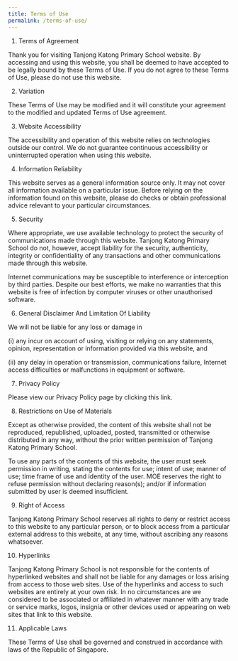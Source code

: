 ```yaml
---
title: Terms of Use
permalink: /terms-of-use/
---
```

1. Terms of Agreement

Thank you for visiting Tanjong Katong Primary School website. By accessing and using this website, you shall be deemed to have accepted to be legally bound by these Terms of Use. If you do not agree to these Terms of Use, please do not use this website.

2. Variation

These Terms of Use may be modified and it will constitute your agreement to the modified and updated Terms of Use agreement.

3. Website Accessibility

The accessibility and operation of this website relies on technologies outside our control. We do not guarantee continuous accessibility or uninterrupted operation when using this website.

4. Information Reliability

This website serves as a general information source only. It may not cover all information available on a particular issue. Before relying on the information found on this website, please do checks or obtain professional advice relevant to your particular circumstances.

5. Security

Where appropriate, we use available technology to protect the security of communications made through this website. Tanjong Katong Primary School do not, however, accept liability for the security, authenticity, integrity or confidentiality of any transactions and other communications made through this website.

Internet communications may be susceptible to interference or interception by third parties. Despite our best efforts, we make no warranties that this website is free of infection by computer viruses or other unauthorised software.

6. General Disclaimer And Limitation Of Liability

We will not be liable for any loss or damage in

(i) any incur on account of using, visiting or relying on any statements, opinion, representation or information provided via this website, and

(ii) any delay in operation or transmission, communications failure, Internet access difficulties or malfunctions in equipment or software.

7. Privacy Policy

Please view our Privacy Policy page by clicking this link.

8. Restrictions on Use of Materials

Except as otherwise provided, the content of this website shall not be reproduced, republished, uploaded, posted, transmitted or otherwise distributed in any way, without the prior written permission of Tanjong Katong Primary School. 

To use any parts of the contents of this website, the user must seek permission in writing, stating the contents for use; intent of use; manner of use; time frame of use and identity of the user. MOE reserves the right to refuse permission without declaring reason(s); and/or if information submitted by user is deemed insufficient.

9. Right of Access

Tanjong Katong Primary School reserves all rights to deny or restrict access to this website to any particular person, or to block access from a particular external address to this website, at any time, without ascribing any reasons whatsoever.

10. Hyperlinks

Tanjong Katong Primary School is not responsible for the contents of hyperlinked websites and shall not be liable for any damages or loss arising from access to those web sites. Use of the hyperlinks and access to such websites are entirely at your own risk. In no circumstances are we considered to be associated or affiliated in whatever manner with any trade or service marks, logos, insignia or other devices used or appearing on web sites that link to this website.

11. Applicable Laws

These Terms of Use shall be governed and construed in accordance with laws of the Republic of Singapore.